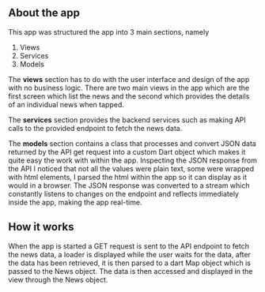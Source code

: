 ## About the app

This app was structured the app into 3 main sections, namely
1.	Views
2.	Services
3.	Models

The __views__ section has to do with the user interface and design of the app with no business logic.
There are two main views in the app which are the first screen which list the news and the second which provides the details of an individual news when tapped.

The __services__ section provides the backend services such as making API calls to the provided endpoint to fetch the news data.

The __models__ section contains a class that processes and convert JSON data returned by the API get request into a custom Dart object which makes it quite easy the work with within the app.
Inspecting the JSON response from the API I noticed that not all the values were plain text, some were wrapped with html elements, I parsed the html within the app so it can display as it would in a browser.
The JSON response was converted to a stream which constantly listens to changes on the endpoint and reflects immediately inside the app, making the app real-time.

## How it works
When the app is started a GET request is sent to the API endpoint to fetch the news data, a loader is displayed while the user waits for the data, after the data has been retrieved, it is then parsed to a dart Map object which is passed to the News object. The data is then accessed and displayed in the view through the News object.
